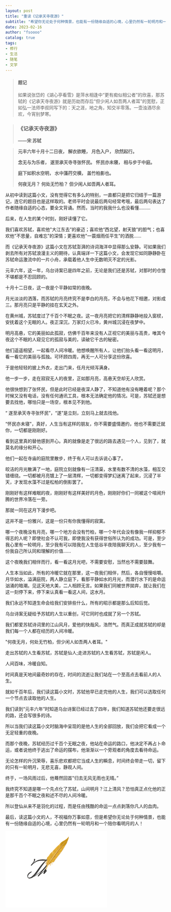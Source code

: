 ```yaml
---
layout: post
title: "重读《记承天寺夜游》"
subtitle: "希望你无论处于何种情景，也能有一份随缘自适的心境，心里仍然有一轮明月和一个陪你看明月的人"
date: 2023-02-16
author: "fsoooo"
catalog: true
tags:
- 修行
- 生活
- 随笔
- 文学
---
```

> 
> #### 题记
>
> 如果说张岱的《湖心亭看雪》是萍水相逢中“更有痴似相公者”的欣喜，那苏轼的《记承天寺夜游》就是历劫而存后“但少闲人如吾两人者耳”的宽慰，正如弘一法师李叔同写下的：天之涯，地之角，知交半零落。一壶浊酒尽余欢，今宵别梦寒。

> ### 《记承天寺夜游》
>
> **——宋 苏轼**

> **元丰六年十月十二日夜， 解衣欲睡， 月色入户， 欣然起行。**
>
> **念无与为乐者， 遂至承天寺寻张怀民。 怀民亦未寝， 相与步于中庭。**
>
> **庭下如积水空明， 水中藻荇交横， 盖竹柏影也。**
>
> **何夜无月？ 何处无竹柏？ 但少闲人如吾两人者耳。**
>


从初中读到这篇小文，没有觉得它有多么的特别，一直都只是把它归结于一篇游记，连它的题目也是这样取的。老师平时会说最后两句经常考哦，最后两句表达了作者随缘自适的心态，要全文背诵。然而，当时的我我什么也没看懂.........

后来，在人生的某个时刻，刚好读懂了它。

我们喜欢苏轼，喜欢他"大江东去”的豪迈；喜欢他“西北望，射天狼”的胆气；也喜欢他"不思量，自难忘”的深情；更喜欢他"一蓑烟雨任平生”的洒脱......

而《记承天寺夜游》这篇小文在苏轼澎湃的诗词海洋中显得那么安静。可如果我们剥去所有对苏轼浪漫主义的期待，认真端详一下这篇小文，会发现它如同静静卧在苏轼命运激流中的一片小舟，承载着他人生中无数明灭不定的光影。

元丰六年，这一年，乌台诗案已是四年之前，无论是我们还是苏轼，对那时的仓惶不堪都是不忍回顾的。

十月十二日夜，这一夜是个平静如常的夜晚。

月光淡淡的洒落，而苏轼的月亮终究不是李白的月亮，不会与他花下相邀，对影成三。那月亮只是平静的挂在玄天之外。

在黄州城，苏轼度过了千百个不眠之夜。这一夜月亮把它的清辉静静地投入窗棂，安抚着这个无眠的人。夜正深沉，万家灯火已冷，黄州城沉浸在夜梦中。

明月高悬，它的美丽如此孤寂，仿佛千百年来没有人正视它的美丽与高贵，唯其今夜这个不眠的人窥见它的孤寂与美的，读破它千古的秘密。

他们遥遥相望，一起看尽人间冷暖。他想唤醒所有人，让他们抬头看一看这明月，看一看它的美丽与孤独。可环顾四周，再无一人可分享这份欣喜。

于是他轻轻的披上外衣，走出门来，任月光倾泻满身。

他一步一步，走在寂寂无人的夜里，正如那月亮，高悬天空却无人欣赏。

他很快想到了张怀民，但是此时已经是夜深人静了，不知道他有没有睡着呢？那个时候又没有电话，没有任何通讯工具，根本无法确定他的情况。可是，苏轼还是想要去找他，哪怕只是一场空，根本见不到他。

“ 遂至承天寺寻张怀民”，“遂”是立刻，立刻马上就去找他。

“怀民亦未寝"，真好，人生当有这样的朋友，你不需要盛情邀约，他也不需要迁就你，一切都是刚刚好。

看到这里真的替他感到开心。真的就像是走了很远的路去遇见一个人，见到了，就莫名的缘分和开心。

他们一起在寺庙的庭院里散步，终于有人可以去诉说心事了。

皎洁的月光散满了一地，庭院立刻就像有一汪清渠，水里有数不清的水藻，相互交错缠绕。一切都被月亮镀上了一层清辉，一切都变得梦幻迷离了起来，沉浸了半天，才发现水藻不过是松柏的倒影罢了。

刚刚好有这样难眠的夜，刚刚好有这样美好的月色，刚刚好你们一同被这个喧闹升腾的世界冷落在一旁。

那就一同在这月下漫步吧。

这并不是一份雅兴，这是一份只有你我懂得的寂寞。

哪一个夜晚没有月亮，哪一个地方会没有竹柏，哪一个年代会没有像我一样抑郁不得志的人呢？即使社会不认可我，即使我没有获得世俗所认为的成功。可是，至少我心里有一轮明月，至少我有可以陪我在人生低谷半夜陪我聊天的人，至少我有一份我自己所认同和理解的价值......

这个夜晚我们相伴而行，看一看这月光吧，不需要安慰，当然也不需要鼓舞。

人生本当如此，所有的冷暖它就在那里，这一夜我们相伴，然后，各自慢慢咀嚼。月华如水，溢满庭院，两人静立庭下，看那平静如水的月光，而潜行水下的是命运汹涌的暗潮。见这天地大美，二人相顾无言。如果我们同被世界拋弃，就让我们在这一刻停下来，停下来认真看一看这人间，这水月。

我们永远不知道生命会给我们安排些什么，所有的昭示都是那么后知后觉。

乌台诗案无疑给予苏轼的人生以重创，可它同时也成就了另一个苏轼。

我们都爱苏轼诗词里的江山风月，爱他的快哉风，浩然气。而真正成就苏轼的却是我们每一个人都在经历的人间冷暖。

"何夜无月，何处无竹柏，但少闲人如吾两人者耳。"

走出苏轼的人生看苏轼，苏轼是仙人;走进苏轼的人生看苏轼，苏轼是闲人。

人间百味，冷暖自知。

时间真是天地间最奇妙的存在，时间的流逝让我们站在一个至高点去看前人的人生。

就如千百年后，我们读这篇小文时，苏轼他早已走完他的人生，我们可以选取任何一个节点去读取他的人生。

我们读到“元丰六年”时知道乌台诗案已经过去了四年，我们知道苏轼他还要走很远的路，还会写很多的诗。

所以当我们读这篇小文时脑海中呈现的是他人生的全部回放，我们会把它看成一个无足轻重的夜晚。

而那个夜晚，苏轼经历过千百个无眠之夜，他站在命运的路口，他决定不再占卜命运，或者说他终于逃出了命运的摆布，他渐渐以一个旁观者的角度去看待命运。

无论怎样的升沉荣辱，喜乐悲欢都把它当成人生的瞬息，时间终会带走一切，留下的只有一轮明月，无悲无喜，静观人间。

终于，一场风雨过后，他蓦然回首"归去无风无雨也无晴。”

我终究不知道是哪一个先点化了苏轼，山间明月？江上清风？恐怕真正点化他的正是那千百个不眠之夜和述不尽的人间冷暖。

所以登仙从来不是羽化的过程，而是任由残酷的命运一点点剥落你凡人的血肉。

最后，读这篇小文的人，不祝福你万事如意，但是希望你无论处于何种情景，也能有一份随缘自适的心境，心里仍然有一轮明月和一个陪你看明月的人！

![](/img/ending.gif)
